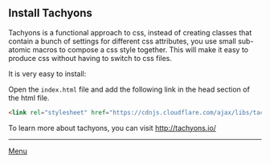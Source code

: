 ## Install Tachyons

Tachyons is a functional approach to css, instead of creating classes that contain a bunch of settings for different css attributes, you use small sub-atomic macros to compose a css style together. This will make it easy to produce css without having to switch to css files.

It is very easy to install:

Open the `index.html` file and add the following link in the head section of the html file.

``` html
<link rel="stylesheet" href="https://cdnjs.cloudflare.com/ajax/libs/tachyons/4.7.4/tachyons.css" />
```

To learn more about tachyons, you can visit http://tachyons.io/

---

[Menu](./?path=README.md:1:0)